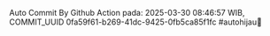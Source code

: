 Auto Commit By Github Action pada: 2025-03-30 08:46:57 WIB, COMMIT_UUID 0fa59f61-b269-41dc-9425-0fb5ca85f1fc #autohijau🗿
